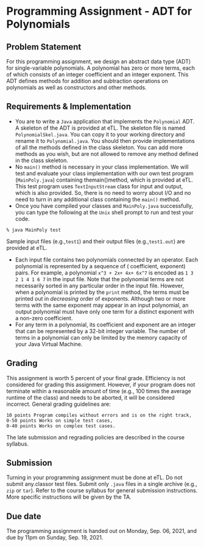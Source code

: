 # Programming Assignment - ADT for Polynomials

## Problem Statement

For this programming assignment, we design an abstract data type (ADT) for single-variable polynomials. A polynomial has
zero or more terms, each of which consists of an integer coefficient and an integer exponent. This ADT defines methods
for addition and subtraction operations on polynomials as well as constructors and other methods.

## Requirements & Implementation

- You are to write a `Java` application that implements the `Polynomial` ADT. A skeleton of the ADT is provided at eTL.
  The skeleton file is named `PolynomialSkel.java`. You can copy it to your working directory and rename it
  to `Polynomial.java`. You should then provide implementations of all the methods defined in the class skeleton. You
  can add more methods as you wish, but are not allowed to remove any method defined in the class skeleton.
- No `main()` method is necessary in your class implementation. We will test and evaluate your class implementation
  with our own test program (`MainPoly.java`) containing themain()method, which is provided at eTL. This test program
  uses `TextInputStream` class for input and output, which is also provided. So, there is no need to worry about I/O and
  no need to turn in any additional class containing the
  `main()` method.
- Once you have compiled your classes and `MainPoly.java` successfully, you can type the following at the `Unix` shell
  prompt to run and test your code.

```
% java MainPoly test
```

Sample input files (e.g.,`test1`) and their output files (e.g.,`test1.out`) are provided at eTL.

- Each input file contains two polynomials connected by an operator. Each polynomial is represented by a sequence of (
  coefficient, exponent) pairs. For example, a polynomial `x^3 + 2x+ 4x+ 6x^7` is encoded as
  `1 3 2 1 4 1 6 7` in the input file. Note that the polynomial terms are not necessarily sorted in any particular order
  in the input file. However, when a polynomial is printed by the `print` method, the terms must be printed out in *decreasing* order of exponents. Although two or more terms with the same exponent may appear in an input polynomial,
  an output polynomial must have only one term for a distinct exponent with a non-zero coefficient.
- For any term in a polynomial, its coefficient and exponent are an integer that can be represented by a 32-bit integer
  variable. The number of terms in a polynomial can only be limited by the memory capacity of your Java Virtual Machine.

## Grading

This assignment is worth 5 percent of your final grade. Efficiency is not considered for grading this assignment.
However, if your program does not terminate within a reasonable amount of time (e.g., 100 times the average runtime of
the class) and needs to be aborted, it will be considered incorrect. General grading guidelines are:

```
10 points Program compiles without errors and is on the right track,
0-50 points Works on simple test cases,
0-40 points Works on complex test cases.
```

The late submission and regrading policies are described in the course syllabus.

## Submission

Turning in your programming assignment must be done at eTL. Do not submit any.classor test files. Submit only `.java`
files in a single archive (e.g., `zip` or `tar`). Refer to the course syllabus for general submission instructions. More
specific instructions will be given by the TA.

## Due date

The programming assignment is handed out on Monday, Sep. 06, 2021, and due by 11pm on Sunday, Sep. 19, 2021.

